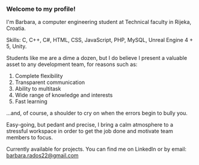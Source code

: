 ### Welcome to my profile!

I'm Barbara, a computer engineering student at Technical faculty in Rijeka, Croatia.

Skills: C, C++, C#, HTML, CSS, JavaScript, PHP, MySQL, Unreal Engine 4 + 5, Unity.

Students like me are a dime a dozen, but I do believe I present a valuable asset to any development team, for reasons such as:

1. Complete flexibility
2. Transparent communication
3. Ability to multitask
4. Wide range of knowledge and interests
5. Fast learning

...and, of course, a shoulder to cry on when the errors begin to bully you.

Easy-going, but pedant and precise, I bring a calm atmosphere to a stressful workspace in order to get the job done and motivate team members to focus.

Currently available for projects. You can find me on LinkedIn or by email: barbara.rados22@gmail.com
